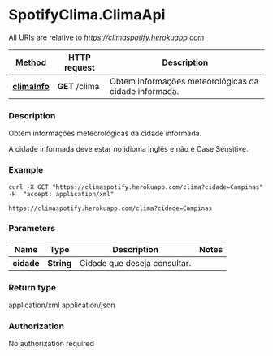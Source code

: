 # SpotifyClima.ClimaApi

All URIs are relative to *https://climaspotify.herokuapp.com*

Method | HTTP request | Description
------------- | ------------- | -------------
[**climaInfo**](ClimaApi.md#climaInfo) | **GET** /clima | Obtem informações meteorológicas da cidade informada.

### Description

Obtem informações meteorológicas da cidade informada.

A cidade informada deve estar no idioma inglês e não é Case Sensitive.

### Example

```
curl -X GET "https://climaspotify.herokuapp.com/clima?cidade=Campinas" -H  "accept: application/xml"
```

```
https://climaspotify.herokuapp.com/clima?cidade=Campinas
```

### Parameters

Name | Type | Description  | Notes
------------- | ------------- | ------------- | -------------
 **cidade** | **String**| Cidade que deseja consultar. | 

### Return type

application/xml
application/json

### Authorization

No authorization required